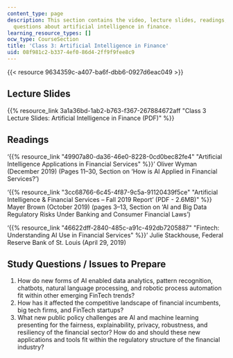 ```yaml
---
content_type: page
description: This section contains the video, lecture slides, readings, and study
  questions about artificial intelligence in finance.
learning_resource_types: []
ocw_type: CourseSection
title: 'Class 3: Artificial Intelligence in Finance'
uid: 08f981c2-b337-4ef0-86d4-2ff9f9fee8c9
---
```


{{< resource 9634359c-a407-ba6f-dbb6-0927d6eac049 >}}

Lecture Slides
--------------

{{% resource_link 3a1a36bd-1ab2-b763-f367-267884672aff "Class 3 Lecture Slides: Artificial Intelligence in Finance (PDF)" %}}

Readings
--------

‘{{% resource_link "49907a80-da36-46e0-8228-0cd0bec82fe4" "Artificial Intelligence Applications in Financial Services" %}}’ Oliver Wyman (December 2019) (Pages 11–30, Section on ‘How is AI Applied in Financial Services?’)

‘{{% resource_link "3cc68766-6c45-4f87-9c5a-91120439f5ce" "Artificial Intelligence & Financial Services – Fall 2019 Report’ (PDF - 2.6MB)" %}} Mayer Brown (October 2019) (pages 3–13, Section on ‘AI and Big Data Regulatory Risks Under Banking and Consumer Financial Laws’)

‘{{% resource_link "46622dff-2840-485c-a91c-492db7205887" "Fintech: Understanding AI Use in Financial Services" %}}’ Julie Stackhouse, Federal Reserve Bank of St. Louis (April 29, 2019)

Study Questions / Issues to Prepare
-----------------------------------

1.  How do new forms of AI enabled data analytics, pattern recognition, chatbots, natural language processing, and robotic process automation fit within other emerging FinTech trends?
2.  How has it affected the competitive landscape of financial incumbents, big tech firms, and FinTech startups?
3.  What new public policy challenges are AI and machine learning presenting for the fairness, explainability, privacy, robustness, and resiliency of the financial sector? How do and should these new applications and tools fit within the regulatory structure of the financial industry?